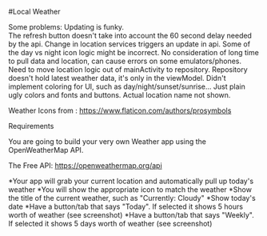 #Local Weather


Some problems: 
    Updating is funky.  
    The refresh button doesn't take into account the 60 second delay needed by the api.
    Change in location services triggers an update in api.
    Some of the day vs night icon logic might be incorrect.
    No consideration of long time to pull data and location, can cause errors on some emulators/phones.
    Need to move location logic out of mainActivity to repository.
    Repository doesn't hold latest weather data, it's only in the viewModel.
    Didn't implement coloring for UI, such as day/night/sunset/sunrise...
    Just plain ugly colors and fonts and buttons.
    Actual location name not shown.
    
    














Weather Icons from : https://www.flaticon.com/authors/prosymbols


Requirements


You are going to build your very own Weather app using the OpenWeatherMap API.

The Free API: https://openweathermap.org/api


*Your app will grab your current location and automatically pull up today's weather
*You will show the appropriate icon to match the weather
*Show the title of the current weather, such as "Currently: Cloudy"
*Show today's date
*Have a button/tab that says "Today". If selected it shows 5 hours worth of weather (see screenshot)
*Have a button/tab that says "Weekly". If selected it shows 5 days worth of weather (see screenshot)